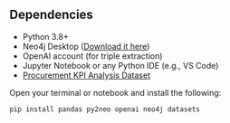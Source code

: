 ## Dependencies

-   Python 3.8+
-   Neo4j Desktop ([Download it here](https://neo4j.com/download/))
-   OpenAI account (for triple extraction)
-   Jupyter Notebook or any Python IDE (e.g., VS Code)
-   [Procurement KPI Analysis Dataset](https://www.kaggle.com/datasets/shahriarkabir/procurement-kpi-analysis-dataset)
    
Open your terminal or notebook and install the following:

```python
pip install pandas py2neo openai neo4j datasets
```

